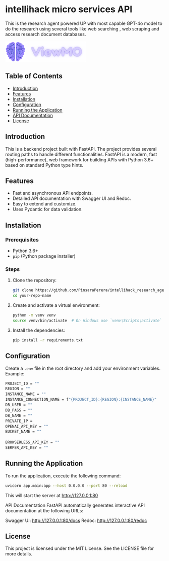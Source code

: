# intellihack micro services API
This is the research agent powered UP with most capable GPT-4o model to do the research using several tools like web searching , web scraping and access research document databases.

![alt text](image.png)

## Table of Contents
- [Introduction](#introduction)
- [Features](#features)
- [Installation](#installation)
- [Configuration](#configuration)
- [Running the Application](#running-the-application)
- [API Documentation](#api-documentation)
- [License](#license)

## Introduction
This is a backend project built with FastAPI. The project provides several routing paths to handle different functionalities. FastAPI is a modern, fast (high-performance), web framework for building APIs with Python 3.6+ based on standard Python type hints.

## Features
- Fast and asynchronous API endpoints.
- Detailed API documentation with Swagger UI and Redoc.
- Easy to extend and customize.
- Uses Pydantic for data validation.

## Installation

### Prerequisites
- Python 3.6+
- `pip` (Python package installer)

### Steps
1. Clone the repository:
    ```bash
    git clone https://github.com/PinsaraPerera/intellihack_research_agent.git
    cd your-repo-name
    ```

2. Create and activate a virtual environment:
    ```bash
    python -m venv venv
    source venv/bin/activate  # On Windows use `venv\Scripts\activate`
    ```

3. Install the dependencies:
    ```bash
    pip install -r requirements.txt
    ```

## Configuration
Create a `.env` file in the root directory and add your environment variables. Example:

```bash
PROJECT_ID = ""
REGION = ""
INSTANCE_NAME = ""
INSTANCE_CONNECTION_NAME = f"{PROJECT_ID}:{REGION}:{INSTANCE_NAME}"
DB_USER = ""
DB_PASS = ""
DB_NAME = ""
PRIVATE_IP = 
OPENAI_API_KEY = ""
BUCKET_NAME = ""

BROWSERLESS_API_KEY = ""
SERPER_API_KEY = ""
```

## Running the Application
To run the application, execute the following command:
```bash
uvicorn app.main:app --host 0.0.0.0 --port 80 --reload
```

This will start the server at http://127.0.0.1:80

API Documentation
FastAPI automatically generates interactive API documentation at the following URLs:

Swagger UI: http://127.0.0.1:80/docs
Redoc: http://127.0.0.1:80/redoc

## License
This project is licensed under the MIT License. See the LICENSE file for more details.
